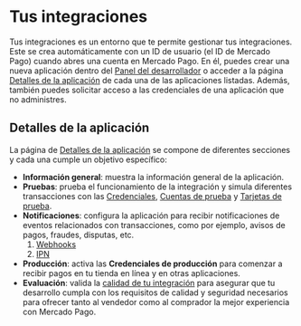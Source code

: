 # Tus integraciones

Tus integraciones es un entorno que te permite gestionar tus integraciones. Este se crea automáticamente con un ID de usuario (el ID de Mercado Pago) cuando abres una cuenta en Mercado Pago. En él, puedes crear una nueva aplicación dentro del [Panel del desarrollador](/developers/panel/app) o acceder a la página [Detalles de la aplicación](/developers/es/guides/additional-content/your-integrations/application-details) de cada una de las aplicaciones listadas. Además, también puedes solicitar acceso a las credenciales de una aplicación que no administres.

## Detalles de la aplicación

La página de [Detalles de la aplicación](/developers/es/guides/additional-content/your-integrations/application-details) se compone de diferentes secciones y cada una cumple un objetivo específico:
* **Información general**: muestra la información general de la aplicación.
* **Pruebas**: prueba el funcionamiento de la integración y simula diferentes transacciones con las [Credenciales](/developers/es/guides/additional-content/your-integrations/credentials), [Cuentas de prueba](/developers/es/guides/additional-content/your-integrations/test-accounts) y [Tarjetas de prueba](/developers/es/guides/additional-content/your-integrations/test-cards).
* **Notificaciones**: configura la aplicación para recibir notificaciones de eventos relacionados con transacciones, como por ejemplo, avisos de pagos, fraudes, disputas, etc.
    1. [Webhooks](/developers/es/guides/additional-content/your-integrations/webhooks)  
    2. [IPN](/developers/es/guides/additional-content/your-integrations/ipn)
* **Producción**: activa las **Credenciales de producción** para comenzar a recibir pagos en tu tienda en línea y en otras aplicaciones.
* **Evaluación**: valida la [calidad de tu integración](/developers/es/guides/additional-content/homologator/homologator) para asegurar que tu desarrollo cumpla con los requisitos de calidad y seguridad necesarios para ofrecer tanto al vendedor como al comprador la mejor experiencia con Mercado Pago.